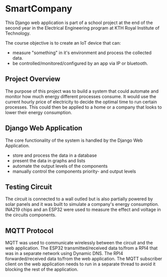 # SmartCompany
This Django web application is part of a school project at the end of the second year in the Electrical Engineering program at KTH Royal Institute of Technology.

The course objective is to create an IoT device that can: 
  - measure "something" in it's environment and process the collected data. 
  - be controlled/monitored/configured by an app via IP or bluetooth.

## Project Overview
The purpose of this project was to build a system that could automate and monitor how much energy different processes consume. It would use the current hourly price of electricity to decide the optimal time to run certain processes. This could then be applied to a home or a company that looks to lower their energy consumption. 

## Django Web Application
The core functionality of the system is handled by the Django Web Application.
  - store and process the data in a database 
  - present the data in graphs and lists
  - automate the output levels of the components
  - manually control the components priority- and output levels

## Testing Circuit
The circuit is connected to a wall outled but is also partially powered by solar panels and it was built to simulate a company's energy consumption. INA219 chips and an ESP32 were used to measure the effect and voltage in the circuits components.

## MQTT Protocol
MQTT was used to communicate wirelessly between the circuit and the web application. The ESP32 transmitted/received data to/from a RPI4 that was in a separate network using Dynamic DNS. The RPI4 forwarded/received data to/from the web application. The MQTT subscriber client on the web application needs to run in a separate thread to avoid it blocking the rest of the application. 


